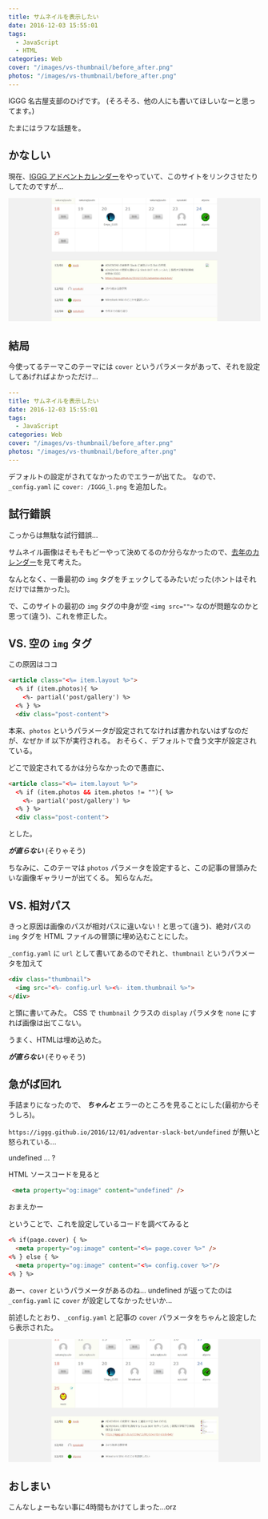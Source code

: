 ```yaml
---
title: サムネイルを表示したい
date: 2016-12-03 15:55:01
tags:
  - JavaScript
  - HTML
categories: Web
cover: "/images/vs-thumbnail/before_after.png"
photos: "/images/vs-thumbnail/before_after.png"
---
```


IGGG 名古屋支部のひげです。
(そろそろ、他の人にも書いてほしいなーと思ってます。)

たまにはラフな話題を。

## かなしい

現在、[IGGG アドベントカレンダー](http://www.adventar.org/calendars/1572)をやっていて、このサイトをリンクさせたりしてたのですが...

![サムネがうまく表示されない](/images/vs-thumbnail/error_thumbnail.jpg)

## 結局

今使ってるテーマこのテーマには `cover` というパラメータがあって、それを設定してあげればよかっただけ...

```yaml
---
title: サムネイルを表示したい
date: 2016-12-03 15:55:01
tags:
  - JavaScript
categories: Web
cover: "/images/vs-thumbnail/before_after.png"
photos: "/images/vs-thumbnail/before_after.png"
---
```

デフォルトの設定がされてなかったのでエラーが出てた。
なので、`_config.yaml` に `cover: /IGGG_l.png` を追加した。

## 試行錯誤

こっからは無駄な試行錯誤...

サムネイル画像はそもそもどーやって決めてるのか分らなかったので、[去年のカレンダー](http://www.adventar.org/calendars/1137)を見て考えた。

なんとなく、一番最初の `img` タグをチェックしてるみたいだった(ホントはそれだけでは無かった)。

で、このサイトの最初の `img` タグの中身が空 `<img src="">` なのが問題なのかと思って(違う)、これを修正した。

## VS. 空の `img` タグ

この原因はココ

```html
<article class="<%= item.layout %>">
  <% if (item.photos){ %>
    <%- partial('post/gallery') %>
  <% } %>
  <div class="post-content">
```

本来、`photos` というパラメータが設定されてなければ書かれないはずなのだが、なぜか if 以下が実行される。
おそらく、デフォルトで食う文字が設定されている。

どこで設定されてるかは分らなかったので愚直に、

```html
<article class="<%= item.layout %>">
  <% if (item.photos && item.photos != ""){ %>
    <%- partial('post/gallery') %>
  <% } %>
  <div class="post-content">
```

とした。

***が直らない*** (そりゃそう)

ちなみに、このテーマは `photos` パラメータを設定すると、この記事の冒頭みたいな画像ギャラリーが出てくる。
知らなんだ。

## VS. 相対パス

きっと原因は画像のパスが相対パスに違いない！と思って(違う)、絶対パスの `img` タグを HTML ファイルの冒頭に埋め込むことにした。

`_config.yaml` に `url` として書いてあるのでそれと、`thumbnail` というパラメータを加えて

```html
<div class="thumbnail">
  <img src="<%- config.url %><%- item.thumbnail %>">
</div>
```

と頭に書いてみた。
CSS で `thumbnail` クラスの `display` パラメタを `none` にすれば画像は出てこない。

うまく、HTMLは埋め込めた。

***が直らない*** (そりゃそう)

## 急がば回れ

手詰まりになったので、 ***ちゃんと*** エラーのところを見ることにした(最初からそうしろ)。

`https://iggg.github.io/2016/12/01/adventar-slack-bot/undefined` が無いと怒られている...

undefined ... ?

HTML ソースコードを見ると

```html
 <meta property="og:image" content="undefined" />
```

おまえかー

ということで、これを設定しているコードを調べてみると

```html
<% if(page.cover) { %>
  <meta property="og:image" content="<%= page.cover %>" />
<% } else { %>
  <meta property="og:image" content="<%= config.cover %>"/>
<% } %>
```

あー、`cover` というパラメータがあるのね...
undefined が返ってたのは `_config.yaml` に `cover` が設定してなかったせいか...

前述したとおり、`_config.yaml` と記事の `cover` パラメータをちゃんと設定したら表示された。

![](/images/vs-thumbnail/ok_thumbnail.jpg)

## おしまい

こんなしょーもない事に4時間もかけてしまった...orz
